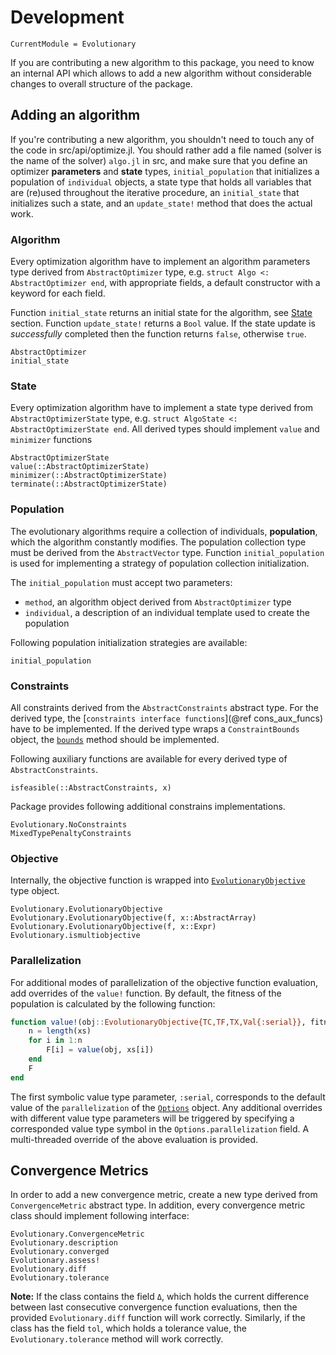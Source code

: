 # Development

```@meta
CurrentModule = Evolutionary
```

If you are contributing a new algorithm to this package, you need to know an internal API which allows to add a new algorithm without considerable changes to overall structure of the package.

## Adding an algorithm

If you're contributing a new algorithm, you shouldn't need to touch any of the code in src/api/optimize.jl. You should rather add a file named (solver is the name of the solver) `algo.jl` in src, and make sure that you define an optimizer **parameters** and **state** types, `initial_population` that initializes a population of `individual` objects, a state type that holds all variables that are (re)used throughout the iterative procedure, an `initial_state` that initializes such a state, and an `update_state!` method that does the actual work.


### Algorithm

Every optimization algorithm have to implement an algorithm parameters type derived from
 `AbstractOptimizer` type,  e.g. `struct Algo <: AbstractOptimizer end`, with appropriate fields, a default constructor with a keyword for each field.

Function `initial_state` returns an initial state for the algorithm, see [State](#state) section.
Function `update_state!` returns a `Bool` value. If the state update is *successfully* completed then the function returns `false`, otherwise `true`.

```@docs
AbstractOptimizer
initial_state
```

### State

Every optimization algorithm have to implement a state type derived from `AbstractOptimizerState` type, e.g. `struct AlgoState <: AbstractOptimizerState end`. All derived types should implement `value` and `minimizer` functions

```@docs
AbstractOptimizerState
value(::AbstractOptimizerState)
minimizer(::AbstractOptimizerState)
terminate(::AbstractOptimizerState)
```

### Population

The evolutionary algorithms require a collection of individuals, **population**, which the algorithm constantly modifies. The population collection type must be derived from the `AbstractVector` type. Function `initial_population` is used for implementing a strategy of population collection initialization.

The `initial_population` must accept two parameters:
- `method`, an algorithm object derived from `AbstractOptimizer` type
- `individual`, a description of an individual template used to create the population


Following population initialization strategies are available:

```@docs
initial_population
```

### Constraints

All constraints derived from the `AbstractConstraints` abstract type.
For the derived type, the [`constraints interface functions`](@ref cons_aux_funcs)
have to be implemented.
If the derived type wraps a `ConstraintBounds` object, the [`bounds`](@ref) method
should be implemented.

Following auxiliary functions are available for every derived type of `AbstractConstraints`.

```@docs
isfeasible(::AbstractConstraints, x)
```

Package provides following additional constrains implementations.

```@docs
Evolutionary.NoConstraints
MixedTypePenaltyConstraints
```

### Objective

Internally, the objective function is wrapped into [`EvolutionaryObjective`](@ref) type object.

```@docs
Evolutionary.EvolutionaryObjective
Evolutionary.EvolutionaryObjective(f, x::AbstractArray)
Evolutionary.EvolutionaryObjective(f, x::Expr)
Evolutionary.ismultiobjective
```

### Parallelization

For additional modes of parallelization of the objective function evaluation, add overrides of the `value!` function.
By default, the fitness of the population is calculated by the following function:

```julia
function value!(obj::EvolutionaryObjective{TC,TF,TX,Val{:serial}}, fitness, population::AbstractVector{IT}) where {IT}
    n = length(xs)
    for i in 1:n
        F[i] = value(obj, xs[i])
    end
    F
end
```

The first symbolic value type parameter, `:serial`, corresponds to the default value
of the `parallelization` of the [`Options`](@ref) object.
Any additional overrides with different value type parameters will be triggered
by specifying a corresponded value type symbol in the `Options.parallelization` field.
A multi-threaded override of the above evaluation is provided.

## Convergence Metrics

In order to add a new convergence metric, create a new type derived from `ConvergenceMetric` abstract type.
In addition, every convergence metric class should implement following interface:

```@docs
Evolutionary.ConvergenceMetric
Evolutionary.description
Evolutionary.converged
Evolutionary.assess!
Evolutionary.diff
Evolutionary.tolerance
```

**Note:** If the class contains the field `Δ`, which holds the current difference
between last consecutive convergence function evaluations, then the provided
`Evolutionary.diff` function will work correctly.
Similarly, if the class has the field `tol`, which holds a tolerance value,
the `Evolutionary.tolerance` method will work correctly.

